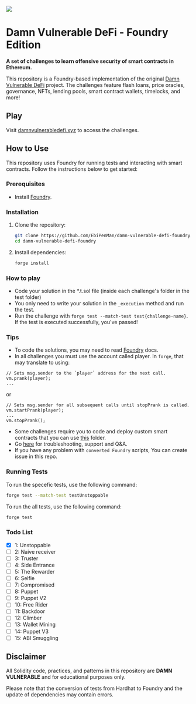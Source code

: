 
![](cover.png)

# Damn Vulnerable DeFi - Foundry Edition

**A set of challenges to learn offensive security of smart contracts in Ethereum.**

This repository is a Foundry-based implementation of the original [Damn Vulnerable DeFi](https://github.com/tinchoabbate/damn-vulnerable-defi/tree/v3.0.0) project. The challenges feature flash loans, price oracles, governance, NFTs, lending pools, smart contract wallets, timelocks, and more!

## Play

Visit [damnvulnerabledefi.xyz](https://damnvulnerabledefi.xyz) to access the challenges.


## How to Use

This repository uses Foundry for running tests and interacting with smart contracts. Follow the instructions below to get started:

### Prerequisites

- Install [Foundry](https://getfoundry.sh/).

### Installation

1. Clone the repository:
   ```sh
   git clone https://github.com/EbiPenMan/damn-vulnerable-defi-foundry
   cd damn-vulnerable-defi-foundry
   ```

2. Install dependencies:
   ```sh
   forge install
   ```

### How to play

- Code your solution in the *.t.sol file (inside each challenge's folder in the test folder)
- You only need to write your solution in the `_execution` method and run the test.
- Run the challenge with `forge test --match-test test{challenge-name}`. If the test is executed successfully, you've passed!


### Tips
- To code the solutions, you may need to read [Foundry](https://book.getfoundry.sh/getting-started/installation) docs.
- In all challenges you must use the account called player. In `forge`, that may translate to using:
```solidity
// Sets msg.sender to the `player` address for the next call.
vm.prank(player);
...
```
or
```solidity
// Sets msg.sender for all subsequent calls until stopPrank is called.
vm.startPrank(player);
...
vm.stopPrank();
```
- Some challenges require you to code and deploy custom smart contracts that you can use [this](src/player-contracts) folder.
- Go [here](https://github.com/tinchoabbate/damn-vulnerable-defi/discussions/categories/support-q-a-troubleshooting) for troubleshooting, support and Q&A.
- If you have any problem with `converted Foundry` scripts, You can create issue in this repo.


### Running Tests

To run the specefic tests, use the following command:
```sh
forge test --match-test testUnstoppable
```

To run the all tests, use the following command:
```sh
forge test
```

### Todo List

- [x] 1:	Unstoppable
- [ ] 2:	Naive receiver
- [ ] 3:	Truster
- [ ] 4:	Side Entrance
- [ ] 5:	The Rewarder
- [ ] 6:	Selfie
- [ ] 7:	Compromised
- [ ] 8:	Puppet
- [ ] 9:	Puppet V2
- [ ] 10: Free Rider
- [ ] 11: Backdoor
- [ ] 12: Climber
- [ ] 13: Wallet Mining
- [ ] 14: Puppet V3
- [ ] 15: ABI Smuggling

## Disclaimer

All Solidity code, practices, and patterns in this repository are **DAMN VULNERABLE** and for educational purposes only.

Please note that the conversion of tests from Hardhat to Foundry and the update of dependencies may contain errors.

